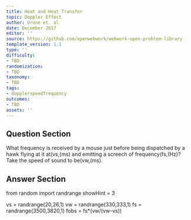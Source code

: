 ```yaml
---
title: Heat and Heat Transfer
topic: Doppler Effect
author: Urone et. al
date: December 2017
editor: ''
source: https://github.com/openwebwork/webwork-open-problem-library
template_version: 1.1
type: ''
difficulty:
- TBD
randomization:
- TBD
taxonomy:
- TBD
tags:
- dopplerspeedfrequency
outcomes:
- TBD
assets: ''
---
```


## Question Section 

What frequency is received by a mouse just before being dispatched by a hawk flying
at it at(vs,(ms) and emitting a screech of frequency(fs,(Hz)? Take the speed of
sound to be(vw,(ms).



## Answer Section

from random import randrange
showHint = 3

vs = randrange(20,26,1)
vw = randrange(330,333,1)
fs = randrange(3500,3820,1)
fobs = fs*(vw/(vw-vs))